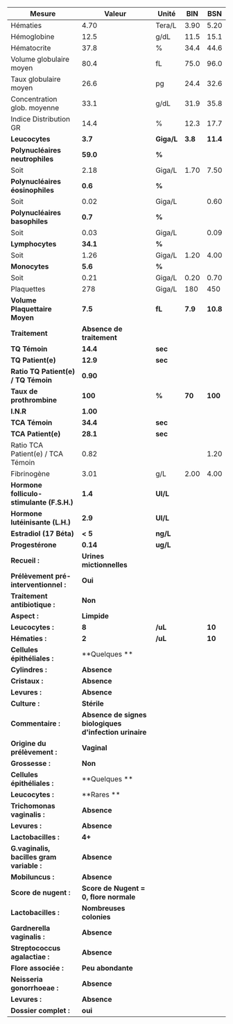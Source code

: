 |                  Mesure                 |                        Valeur                        |   Unité  |  BIN  |   BSN  |
|-----------------------------------------|------------------------------------------------------|----------|-------|--------|
|                 Hématies                |                         4.70                         |  Tera/L  |  3.90 |  5.20  |
|               Hémoglobine               |                         12.5                         |   g/dL   |  11.5 |  15.1  |
|               Hématocrite               |                         37.8                         |     %    |  34.4 |  44.6  |
|         Volume globulaire moyen         |                         80.4                         |    fL    |  75.0 |  96.0  |
|          Taux globulaire moyen          |                         26.6                         |    pg    |  24.4 |  32.6  |
|       Concentration glob. moyenne       |                         33.1                         |   g/dL   |  31.9 |  35.8  |
|          Indice Distribution GR         |                         14.4                         |     %    |  12.3 |  17.7  |
|              **Leucocytes**             |                        **3.7**                       |**Giga/L**|**3.8**|**11.4**|
|     **Polynucléaires neutrophiles**     |                       **59.0**                       |   **%**  |       |        |
|                   Soit                  |                         2.18                         |  Giga/L  |  1.70 |  7.50  |
|     **Polynucléaires éosinophiles**     |                        **0.6**                       |   **%**  |       |        |
|                   Soit                  |                         0.02                         |  Giga/L  |       |  0.60  |
|      **Polynucléaires basophiles**      |                        **0.7**                       |   **%**  |       |        |
|                   Soit                  |                         0.03                         |  Giga/L  |       |  0.09  |
|             **Lymphocytes**             |                       **34.1**                       |   **%**  |       |        |
|                   Soit                  |                         1.26                         |  Giga/L  |  1.20 |  4.00  |
|              **Monocytes**              |                        **5.6**                       |   **%**  |       |        |
|                   Soit                  |                         0.21                         |  Giga/L  |  0.20 |  0.70  |
|                Plaquettes               |                          278                         |  Giga/L  |  180  |   450  |
|      **Volume Plaquettaire Moyen**      |                        **7.5**                       |  **fL**  |**7.9**|**10.8**|
|              **Traitement**             |               **Absence de traitement**              |          |       |        |
|              **TQ Témoin**              |                       **14.4**                       |  **sec** |       |        |
|            **TQ Patient(e)**            |                       **12.9**                       |  **sec** |       |        |
|   **Ratio TQ Patient(e) / TQ Témoin**   |                       **0.90**                       |          |       |        |
|         **Taux de prothrombine**        |                        **100**                       |   **%**  | **70**| **100**|
|                **I.N.R**                |                       **1.00**                       |          |       |        |
|              **TCA Témoin**             |                       **34.4**                       |  **sec** |       |        |
|            **TCA Patient(e)**           |                       **28.1**                       |  **sec** |       |        |
|    Ratio TCA Patient(e) / TCA Témoin    |                         0.82                         |          |       |  1.20  |
|               Fibrinogène               |                         3.01                         |    g/L   |  2.00 |  4.00  |
|**Hormone folliculo-stimulante (F.S.H.)**|                        **1.4**                       | **UI/L** |       |        |
|     **Hormone lutéinisante (L.H.)**     |                        **2.9**                       | **UI/L** |       |        |
|         **Estradiol (17 Béta)**         |                        **< 5**                       | **ng/L** |       |        |
|             **Progestérone**            |                       **0.14**                       | **ug/L** |       |        |
|              **Recueil :**              |               **Urines mictionnelles**               |          |       |        |
|  **Prélèvement pré-interventionnel :**  |                        **Oui**                       |          |       |        |
|      **Traitement antibiotique :**      |                        **Non**                       |          |       |        |
|               **Aspect :**              |                      **Limpide**                     |          |       |        |
|             **Leucocytes :**            |                         **8**                        |  **/uL** |       | **10** |
|              **Hématies :**             |                         **2**                        |  **/uL** |       | **10** |
|       **Cellules épithéliales :**       |                   **Quelques     **                  |          |       |        |
|             **Cylindres :**             |                      **Absence**                     |          |       |        |
|              **Cristaux :**             |                      **Absence**                     |          |       |        |
|              **Levures :**              |                      **Absence**                     |          |       |        |
|              **Culture :**              |                      **Stérile**                     |          |       |        |
|            **Commentaire :**            |**Absence de signes biologiques d'infection urinaire**|          |       |        |
|       **Origine du prélèvement :**      |                      **Vaginal**                     |          |       |        |
|             **Grossesse :**             |                        **Non**                       |          |       |        |
|       **Cellules épithéliales :**       |                   **Quelques     **                  |          |       |        |
|             **Leucocytes :**            |                   **Rares        **                  |          |       |        |
|       **Trichomonas vaginalis :**       |                      **Absence**                     |          |       |        |
|              **Levures :**              |                      **Absence**                     |          |       |        |
|           **Lactobacilles :**           |                        **4+**                        |          |       |        |
|**G.vaginalis, bacilles gram variable :**|                      **Absence**                     |          |       |        |
|             **Mobiluncus :**            |                      **Absence**                     |          |       |        |
|          **Score de nugent :**          |        **Score de Nugent = 0, flore normale**        |          |       |        |
|           **Lactobacilles :**           |                **Nombreuses colonies**               |          |       |        |
|       **Gardnerella vaginalis :**       |                      **Absence**                     |          |       |        |
|      **Streptococcus agalactiae :**     |                      **Absence**                     |          |       |        |
|           **Flore associée :**          |                   **Peu abondante**                  |          |       |        |
|       **Neisseria gonorrhoeae :**       |                      **Absence**                     |          |       |        |
|              **Levures :**              |                      **Absence**                     |          |       |        |
|          **Dossier complet :**          |                        **oui**                       |          |       |        |